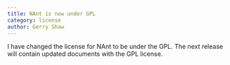 ```yaml
---
title: NAnt is now under GPL
category: license
author: Gerry Shaw
---
```


I have changed the license for NAnt to be under the GPL. The next release will contain updated documents with the GPL license.